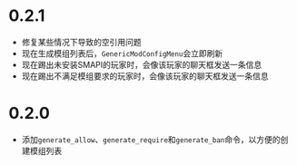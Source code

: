 # 0.2.1

- 修复某些情况下导致的空引用问题
- 现在生成模组列表后，`GenericModConfigMenu`会立即刷新
- 现在踢出未安装SMAPI的玩家时，会像该玩家的聊天框发送一条信息
- 现在踢出不满足模组要求的玩家时，会像该玩家的聊天框发送一条信息

# 0.2.0

- 添加`generate_allow`、`generate_require`和`generate_ban`命令，以方便的创建模组列表